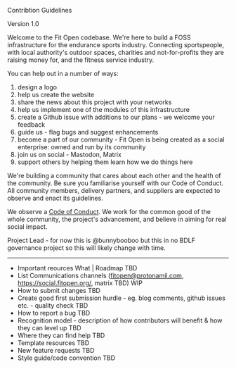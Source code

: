Contribtion Guidelines

Version 1.0

Welcome to the Fit Open codebase. We're here to build a FOSS infrastructure for the endurance sports industry. Connecting sportspeople, with local authority's outdoor spaces, charities and not-for-profits they are raising money for, and the fitness service industry.

You can help out in a number of ways:

1. design a logo
2. help us create the website
3. share the news about this project with your networks
4. help us implement one of the modules of this infrastructure
5. create a Github issue with additions to our plans - we welcome your feedback
6. guide us - flag bugs and suggest enhancements
7. become a part of our community - Fit Open is being created as a social enterprise: owned and run by its community 
8. join us on social - Mastodon, Matrix
9. support others by helping them learn how we do things here

We're building a community that cares about each other and the health of the community. Be sure you familiarise yourself with our Code of Conduct. All community members, delivery partners, and suppliers are expected to observe and enact its guidelines.

We observe a [Code of Conduct](https://github.com/fitopen/main/blob/master/code-of-conduct.md). We work for the common good of the whole community, the project's advancement, and believe in aiming for real social impact.

Project Lead - for now this is @bunnybooboo but this in no BDLF governance project so this will likely change with time.
  
----
  - Important reources What | Roadmap TBD
  - List Communications channels (fitopen@protonamil.com, https://social.fitopen.org/, matrix TBD) WIP
  - How to submit changes TBD
  - Create good first submission hurdle - eg. blog comments, github issues etc. - quality check TBD
  - How to report a bug TBD
  - Recognition model - description of how contributors will benefit & how they can level up TBD
  - Where they can find help TBD
  - Template resources TBD
  - New feature requests TBD
  - Style guide/code convention TBD
